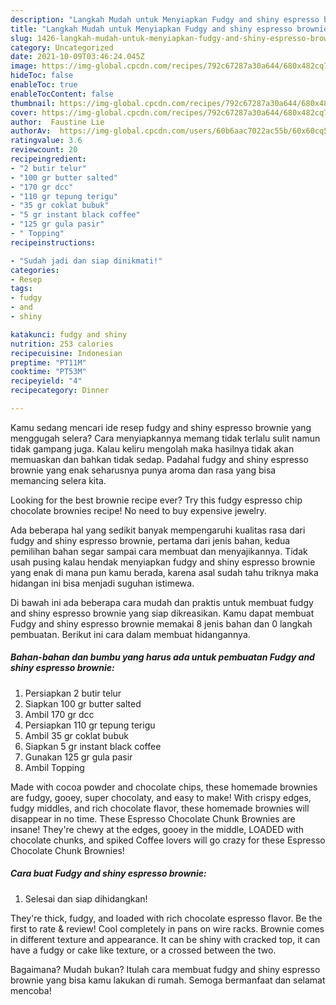 ```yaml
---
description: "Langkah Mudah untuk Menyiapkan Fudgy and shiny espresso brownie, Bisa Manjain Lidah"
title: "Langkah Mudah untuk Menyiapkan Fudgy and shiny espresso brownie, Bisa Manjain Lidah"
slug: 1426-langkah-mudah-untuk-menyiapkan-fudgy-and-shiny-espresso-brownie-bisa-manjain-lidah
category: Uncategorized
date: 2021-10-09T03:46:24.045Z
image: https://img-global.cpcdn.com/recipes/792c67287a30a644/680x482cq70/fudgy-and-shiny-espresso-brownie-foto-resep-utama.jpg
hideToc: false
enableToc: true
enableTocContent: false
thumbnail: https://img-global.cpcdn.com/recipes/792c67287a30a644/680x482cq70/fudgy-and-shiny-espresso-brownie-foto-resep-utama.jpg
cover: https://img-global.cpcdn.com/recipes/792c67287a30a644/680x482cq70/fudgy-and-shiny-espresso-brownie-foto-resep-utama.jpg
author:  Faustine Lie
authorAv:  https://img-global.cpcdn.com/users/60b6aac7022ac55b/60x60cq50/avatar.jpg
ratingvalue: 3.6
reviewcount: 20
recipeingredient:
- "2 butir telur"
- "100 gr butter salted"
- "170 gr dcc"
- "110 gr tepung terigu"
- "35 gr coklat bubuk"
- "5 gr instant black coffee"
- "125 gr gula pasir"
- " Topping"
recipeinstructions:

- "Sudah jadi dan siap dinikmati!"
categories:
- Resep
tags:
- fudgy
- and
- shiny

katakunci: fudgy and shiny 
nutrition: 253 calories
recipecuisine: Indonesian
preptime: "PT11M"
cooktime: "PT53M"
recipeyield: "4"
recipecategory: Dinner

---
```



Kamu sedang mencari ide resep fudgy and shiny espresso brownie yang menggugah selera? Cara menyiapkannya memang tidak terlalu sulit namun tidak gampang juga. Kalau keliru mengolah maka hasilnya tidak akan memuaskan dan bahkan tidak sedap. Padahal fudgy and shiny espresso brownie yang enak seharusnya punya aroma dan rasa yang bisa memancing selera kita.


Looking for the best brownie recipe ever? Try this fudgy espresso chip chocolate brownies recipe! No need to buy expensive jewelry.

Ada beberapa hal yang sedikit banyak mempengaruhi kualitas rasa dari fudgy and shiny espresso brownie, pertama dari jenis bahan, kedua pemilihan bahan segar sampai cara membuat dan menyajikannya. Tidak usah pusing kalau hendak menyiapkan fudgy and shiny espresso brownie yang enak di mana pun kamu berada, karena asal sudah tahu triknya maka hidangan ini bisa menjadi suguhan istimewa.


Di bawah ini ada beberapa cara mudah dan praktis untuk membuat fudgy and shiny espresso brownie yang siap dikreasikan. Kamu dapat membuat Fudgy and shiny espresso brownie memakai 8 jenis bahan dan 0 langkah pembuatan. Berikut ini cara dalam membuat hidangannya.

<!--inarticleads1-->

##### Bahan-bahan dan bumbu yang harus ada untuk pembuatan Fudgy and shiny espresso brownie:

1. Persiapkan 2 butir telur
1. Siapkan 100 gr butter salted
1. Ambil 170 gr dcc
1. Persiapkan 110 gr tepung terigu
1. Ambil 35 gr coklat bubuk
1. Siapkan 5 gr instant black coffee
1. Gunakan 125 gr gula pasir
1. Ambil  Topping


Made with cocoa powder and chocolate chips, these homemade brownies are fudgy, gooey, super chocolaty, and easy to make! With crispy edges, fudgy middles, and rich chocolate flavor, these homemade brownies will disappear in no time. These Espresso Chocolate Chunk Brownies are insane! They&#39;re chewy at the edges, gooey in the middle, LOADED with chocolate chunks, and spiked Coffee lovers will go crazy for these Espresso Chocolate Chunk Brownies! 

<!--inarticleads2-->

##### Cara buat Fudgy and shiny espresso brownie:


1. Selesai dan siap dihidangkan!

They&#39;re thick, fudgy, and loaded with rich chocolate espresso flavor. Be the first to rate &amp; review! Cool completely in pans on wire racks. Brownie comes in different texture and appearance. It can be shiny with cracked top, it can have a fudgy or cake like texture, or a crossed between the two. 

Bagaimana? Mudah bukan? Itulah cara membuat fudgy and shiny espresso brownie yang bisa kamu lakukan di rumah. Semoga bermanfaat dan selamat mencoba!
